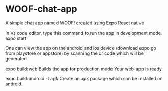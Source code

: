 # WOOF-chat-app
A simple chat app named WOOF! created using Expo React native

In Vs code editor,
type this command to run the app in development mode.
expo start

One can view the app on the android and ios device (download expo go from playstore or appstore) by scanning the qr code which will be generated.

expo build:web
Builds the app for production mode
Your web-app is ready.

expo build:android -t apk
Create an apk package which can be installed on android.
